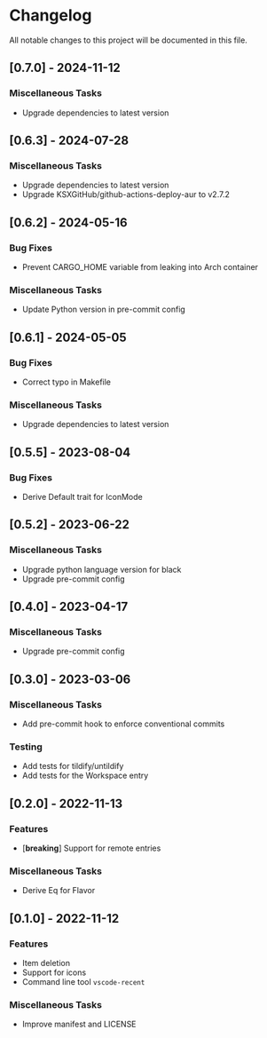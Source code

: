 # Changelog

All notable changes to this project will be documented in this file.

## [0.7.0] - 2024-11-12

### Miscellaneous Tasks

- Upgrade dependencies to latest version

## [0.6.3] - 2024-07-28

### Miscellaneous Tasks

- Upgrade dependencies to latest version
- Upgrade KSXGitHub/github-actions-deploy-aur to v2.7.2

## [0.6.2] - 2024-05-16

### Bug Fixes

- Prevent CARGO_HOME variable from leaking into Arch container

### Miscellaneous Tasks

- Update Python version in pre-commit config

## [0.6.1] - 2024-05-05

### Bug Fixes

- Correct typo in Makefile

### Miscellaneous Tasks

- Upgrade dependencies to latest version

## [0.5.5] - 2023-08-04

### Bug Fixes

- Derive Default trait for IconMode

## [0.5.2] - 2023-06-22

### Miscellaneous Tasks

- Upgrade python language version for black
- Upgrade pre-commit config

## [0.4.0] - 2023-04-17

### Miscellaneous Tasks

- Upgrade pre-commit config

## [0.3.0] - 2023-03-06

### Miscellaneous Tasks

- Add pre-commit hook to enforce conventional commits

### Testing

- Add tests for tildify/untildify
- Add tests for the Workspace entry

## [0.2.0] - 2022-11-13

### Features

- [**breaking**] Support for remote entries

### Miscellaneous Tasks

- Derive Eq for Flavor

## [0.1.0] - 2022-11-12

### Features

- Item deletion
- Support for icons
- Command line tool `vscode-recent`

### Miscellaneous Tasks

- Improve manifest and LICENSE

<!-- generated by git-cliff -->
